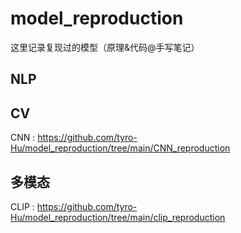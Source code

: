 # model_reproduction
这里记录复现过的模型（原理&amp;代码@手写笔记）

## NLP


## CV
CNN : https://github.com/tyro-Hu/model_reproduction/tree/main/CNN_reproduction


## 多模态
CLIP : https://github.com/tyro-Hu/model_reproduction/tree/main/clip_reproduction
